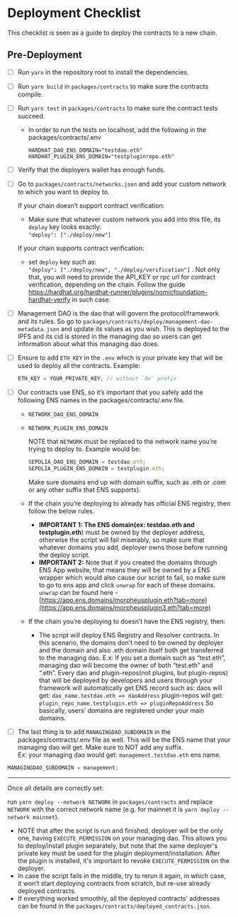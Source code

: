 # Deployment Checklist

This checklist is seen as a guide to deploy the contracts to a new chain.

## Pre-Deployment

- [ ] Run `yarn` in the repository root to install the dependencies.
- [ ] Run `yarn build` in `packages/contracts` to make sure the contracts compile.
- [ ] Run `yarn test` in `packages/contracts` to make sure the contract tests succeed.
  - In order to run the tests on localhost, add the following in the packages/contracts/.env
    ```
    HARDHAT_DAO_ENS_DOMAIN="testdao.eth"
    HARDHAT_PLUGIN_ENS_DOMAIN="testpluginrepo.eth"
    ```
- [ ] Verify that the deployers wallet has enough funds.
- [ ] Go to `packages/contracts/networks.json` and add your custom network to which you want to deploy to.

  If your chain doesn’t support contract verification:

  - Make sure that whatever custom network you add into this file, its `deploy` key looks exactly: <br>
    `"deploy": ["./deploy/new"]`

  If your chain supports contract verification:

  - set `deploy` key such as: <br>
    `"deploy": ["./deploy/new", "./deploy/verification"]` .
    Not only that, you will need to provide the API_KEY or rpc url for contract verification, depending on the chain. Follow the guide https://hardhat.org/hardhat-runner/plugins/nomicfoundation-hardhat-verify in such case.

- [ ] Management DAO is the dao that will govern the protocol/framework and its rules. So go to `packages/contracts/deploy/management-dao-metadata.json` and update its values as you wish. This is deployed to the IPFS and its cid is stored in the managing dao so users can get information about what this managing dao does.
- [ ] Ensure to add `ETH_KEY` in the `.env` which is your private key that will be used to deploy all the contracts. Example:
  ```jsx
  ETH_KEY = YOUR_PRIVATE_KEY; // without `0x` prefix
  ```
- [ ] Our contracts use ENS, so it’s important that you safely add the following ENS names in the packages/contracts/.env file. <br>

  - `NETWORK_DAO_ENS_DOMAIN`
  - `NETWORK_PLUGIN_ENS_DOMAIN`

    NOTE that `NETWORK` must be replaced to the network name you’re trying to deploy to.
    Example would be:

    ```jsx
    SEPOLIA_DAO_ENS_DOMAIN = testdao.eth;
    SEPOLIA_PLUGIN_ENS_DOMAIN = testplugin.eth;
    ```

    Make sure domains end up with domain suffix, such as .eth or .com or any other suffix that ENS supports).

  - If the chain you’re deploying to already has official ENS registry, then follow the below rules. <br>
    - **IMPORTANT 1: The ENS domain(ex: testdao.eth and testplugin.eth**) must be owned by the deployer address, otherwise the script will fail miserably, so make sure that whatever domains you add, deployer owns those before running the deploy script. <br>
    - **IMPORTANT 2:** Note that if you created the domains through ENS App website, that means they will be owned by a ENS wrapper which would also cause our script to fail, so make sure to go to ens app and click `unwrap` for each of these domains. `unwrap` can be found here - [https://app.ens.domains/morpheusplugin.eth?tab=more](https://app.ens.domains/morpheusplugin3.eth?tab=more)
  - If the chain you’re deploying to doesn’t have the ENS registry, then: <br>
    - The script will deploy ENS Registry and Resolver contracts. In this scenario, the domains don’t need to be owned by deployer and the domain and also .eth domain itself both get transferred to the managing dao. E.x: If you set a domain such as “test.eth”, managing dao will become the owner of both “test.eth” and “.eth”.
      Every dao and plugin-repos(not plugins, but plugin-repos) that will be deployed by developers and users through your framework will automatically get ENS record such as:
      daos will get: `dao_name.testdao.eth => daoAddress`
      plugin-repos will get: `plugin_repo_name.testplugin.eth => pluginRepoAddress`
      So basically, users’ domains are registered under your main domains.

- [ ] The last thing is to add `MANAGINGDAO_SUBDOMAIN` in the packages/contracts/.env file as well. This will be the ENS name that your managing dao will get. Make sure to NOT add any suffix. <br>
      Ex: your managing dao would get: `management.testdao.eth` ens name.

```jsx
MANAGINGDAO_SUBDOMAIN = management;
```

---

Once all details are correctly set:

run `yarn deploy --network NETWORK` in `packages/contracts` and replace `NETWORK` with the correct network name (e.g. for mainnet it is `yarn deploy --network mainnet`).

- NOTE that after the script is run and finished, deployer will be the only one, having `EXECUTE_PERMISSION` on your managing dao. This allows you to deploy/install plugin separately, but note that the same deployer's private key must be used for the plugin deployment/installation. After the plugin is installed, it's important to revoke `EXECUTE_PERMISSION` on the deployer.
- In case the script fails in the middle, try to rerun it again, in which case, it won’t start deploying contracts from scratch, but re-use already deployed contracts.
- If everything worked smoothly, all the deployed contracts' addresses can be found in the `packages/contracts/deployed_contracts.json`.
